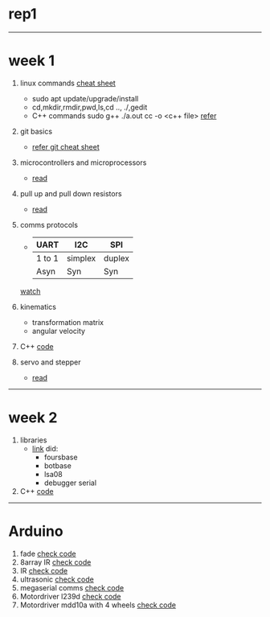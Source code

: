 # rep1
------
# week 1
  1. linux commands
     [cheat sheet](https://www.linuxtrainingacademy.com/linux-commands-cheat-sheet/)
      * sudo apt update/upgrade/install
      * cd,mkdir,rmdir,pwd,ls,cd .., ./<output filename>,gedit <opfilename>
      * C++ commands
        sudo g++ <filename>
        ./a.out
        cc -o <output filename> <c++ file>
        [refer](https://rupinderjeetkaur.wordpress.com/2014/06/20/run-a-cc-program-on-terminal-using-gcc-compiler/)
      
  2. git basics
      * [refer git cheat sheet](/home/arthur/Downloads)
  3. microcontrollers and microprocessors
      * [read](https://electronicsforu.com/resources/difference-between-microprocessor-and-microcontroller)
  4. pull up and pull down resistors
      * [read](https://www.electronics-tutorials.ws/logic/pull-up-resistor.html)
  5. comms protocols
      * UART|I2C|SPI
        -----|-----|-----
        1 to 1|simplex|duplex
        Asyn|Syn|Syn
       
       [watch](https://www.youtube.com/watch?v=IyGwvGzrqp8&t=627s)
  6. kinematics
      * transformation matrix
      * angular velocity
  7. C++
      [code](https://github.com/arthurgomes4/rep1/tree/master/taskphase1)
  8. servo and stepper
      * [read](https://www.amci.com/industrial-automation-resources/plc-automation-tutorials/stepper-vs-servo/)
 -------
# week 2
  1. libraries
      * [link](https://github.com/RoboManipal-9-0/Libraries/tree/master/BotBase)
          did:
        * foursbase
        * botbase
        * lsa08
        * debugger serial
  2. C++
     [code](https://github.com/arthurgomes4/rep1/blob/master/task%202%20matrices.cpp)
 --------
# Arduino
  1. fade
     [check code](https://github.com/arthurgomes4/rep1fade/tree/master/)
  2. 8array IR
     [check code](https://github.com/arthurgomes4/rep1/tree/master/8array_IR)
  3. IR
     [check code](https://github.com/arthurgomes4/rep1/tree/master/IR)
  4. ultrasonic
     [check code](https://github.com/arthurgomes4/rep1/tree/master/ultrasonic)
  5. megaserial comms
     [check code](https://github.com/arthurgomes4/rep1/tree/master/MegaSerialComm)   
  6. Motordriver l239d
     [check code](https://github.com/arthurgomes4/rep1/tree/master/Motorl239d)
  7. Motordriver mdd10a with 4 wheels
     [check code](https://github.com/arthurgomes4/rep1/tree/master/4wheelmdd10a)
